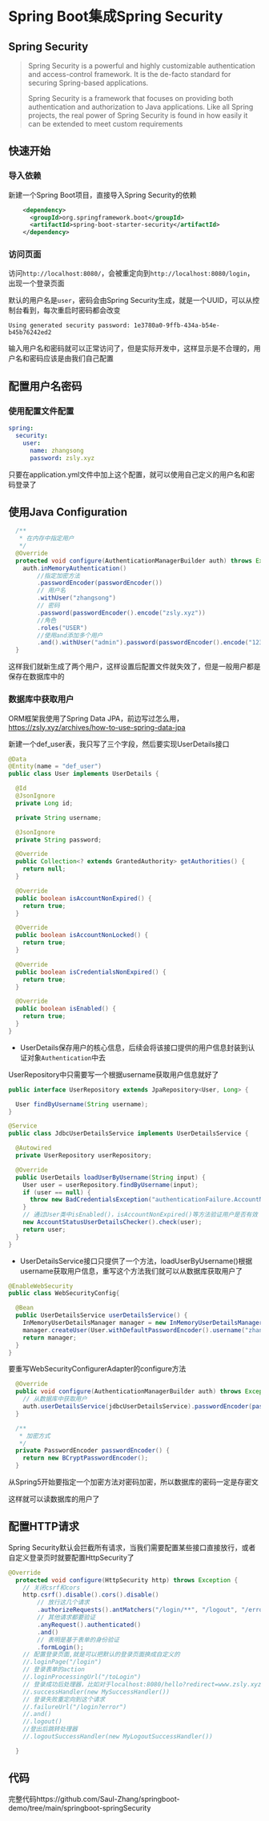 # Spring Boot集成Spring Security

## Spring Security

> Spring Security is a powerful and highly customizable authentication and access-control framework. It is the de-facto standard for securing Spring-based applications.
>
> 
>
> Spring Security is a framework that focuses on providing both authentication and authorization to Java applications. Like all Spring projects, the real power of Spring Security is found in how easily it can be extended to meet custom requirements

## 快速开始

### 导入依赖

新建一个Spring Boot项目，直接导入Spring Security的依赖

```xml
    <dependency>
      <groupId>org.springframework.boot</groupId>
      <artifactId>spring-boot-starter-security</artifactId>
    </dependency>
```

### 访问页面

访问`http://localhost:8080/`，会被重定向到`http://localhost:8080/login`，出现一个登录页面

默认的用户名是`user`，密码会由Spring Security生成，就是一个UUID，可以从控制台看到，每次重启时密码都会改变

```控制台输出
Using generated security password: 1e3780a0-9ffb-434a-b54e-b45b76242ed2
```

输入用户名和密码就可以正常访问了，但是实际开发中，这样显示是不合理的，用户名和密码应该是由我们自己配置

## 配置用户名密码

### 使用配置文件配置

```yaml
spring:
  security:
    user:
      name: zhangsong
      password: zsly.xyz
```

只要在application.yml文件中加上这个配置，就可以使用自己定义的用户名和密码登录了

## 使用Java Configuration

```java
  /**
   * 在内存中指定用户
   */
  @Override
  protected void configure(AuthenticationManagerBuilder auth) throws Exception {
    auth.inMemoryAuthentication()
        //指定加密方法
        .passwordEncoder(passwordEncoder())
        // 用户名
        .withUser("zhangsong")
        // 密码
        .password(passwordEncoder().encode("zsly.xyz"))
        //角色
        .roles("USER")
        //使用and添加多个用户
        .and().withUser("admin").password(passwordEncoder().encode("1234")).roles("ADMIN");
  }
```

这样我们就新生成了两个用户，这样设置后配置文件就失效了，但是一般用户都是保存在数据库中的

### 数据库中获取用户

ORM框架我使用了Spring Data JPA，前边写过怎么用，https://zsly.xyz/archives/how-to-use-spring-data-jpa

新建一个def_user表，我只写了三个字段，然后要实现UserDetails接口

```java
@Data
@Entity(name = "def_user")
public class User implements UserDetails {

  @Id
  @JsonIgnore
  private Long id;

  private String username;

  @JsonIgnore
  private String password;

  @Override
  public Collection<? extends GrantedAuthority> getAuthorities() {
    return null;
  }

  @Override
  public boolean isAccountNonExpired() {
    return true;
  }

  @Override
  public boolean isAccountNonLocked() {
    return true;
  }

  @Override
  public boolean isCredentialsNonExpired() {
    return true;
  }

  @Override
  public boolean isEnabled() {
    return true;
  }
}

```

- UserDetails保存用户的核心信息，后续会将该接口提供的用户信息封装到认证对象`Authentication`中去

UserRepository中只需要写一个根据username获取用户信息就好了

```java
public interface UserRepository extends JpaRepository<User, Long> {

  User findByUsername(String username);
}
```



```java
@Service
public class JdbcUserDetailsService implements UserDetailsService {

  @Autowired
  private UserRepository userRepository;

  @Override
  public UserDetails loadUserByUsername(String input) {
    User user = userRepository.findByUsername(input);
    if (user == null) {
      throw new BadCredentialsException("authenticationFailure.AccountNotFoundException");
    }
    // 通过User类中isEnabled()，isAccountNonExpired()等方法验证用户是否有效
    new AccountStatusUserDetailsChecker().check(user);
    return user;
  }
}

```

- UserDetailsService接口只提供了一个方法，loadUserByUsername()根据username获取用户信息，重写这个方法我们就可以从数据库获取用户了

```java
@EnableWebSecurity
public class WebSecurityConfig{

  @Bean
  public UserDetailsService userDetailsService() {
    InMemoryUserDetailsManager manager = new InMemoryUserDetailsManager();
    manager.createUser(User.withDefaultPasswordEncoder().username("zhangsong").password("zsly.xyz").roles("USER").build());
    return manager;
  }
}
```

要重写WebSecurityConfigurerAdapter的configure方法

```java
  @Override
  public void configure(AuthenticationManagerBuilder auth) throws Exception {
    // 从数据库中获取用户
    auth.userDetailsService(jdbcUserDetailsService).passwordEncoder(passwordEncoder());
  }

  /**
   * 加密方式
   */
  private PasswordEncoder passwordEncoder() {
    return new BCryptPasswordEncoder();
  }

```

从Spring5开始要指定一个加密方法对密码加密，所以数据库的密码一定是存密文

这样就可以读数据库的用户了

## 配置HTTP请求

Spring Security默认会拦截所有请求，当我们需要配置某些接口直接放行，或者自定义登录页时就要配置HttpSecurity了

```java
@Override
  protected void configure(HttpSecurity http) throws Exception {
    // 关闭csrf和cors
    http.csrf().disable().cors().disable()
        // 放行这几个请求
        .authorizeRequests().antMatchers("/login/**", "/logout", "/error/**").permitAll()
        // 其他请求都要验证
        .anyRequest().authenticated()
        .and()
        // 表明是基于表单的身份验证
        .formLogin();
    // 配置登录页面,就是可以把默认的登录页面换成自定义的
    //.loginPage("/login")
    // 登录表单的action
    //.loginProcessingUrl("/toLogin")
    // 登录成功后处理器，比如对于localhost:8080/hello?redirect=www.zsly.xyz，登录成功后重定向到redirect
    //.successHandler(new MySuccessHandler())
    // 登录失败重定向到这个请求
    //.failureUrl("/login?error")
    //.and()
    //.logout()
    //登出后跳转处理器
    //.logoutSuccessHandler(new MyLogoutSuccessHandler())

  }
```

## 代码

完整代码https://github.com/Saul-Zhang/springboot-demo/tree/main/springboot-springSecurity

